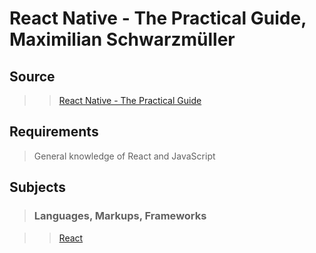 # React Native - The Practical Guide, Maximilian Schwarzmüller

## Source

>>[React Native - The Practical Guide ](https://www.udemy.com/react-native-the-practical-guide)

## Requirements

>General knowledge of React and JavaScript

<!--
## Information

>Include links to review, previews etc
-->
## Subjects

>### Languages, Markups, Frameworks

>>[React](../subjects/react.md)
